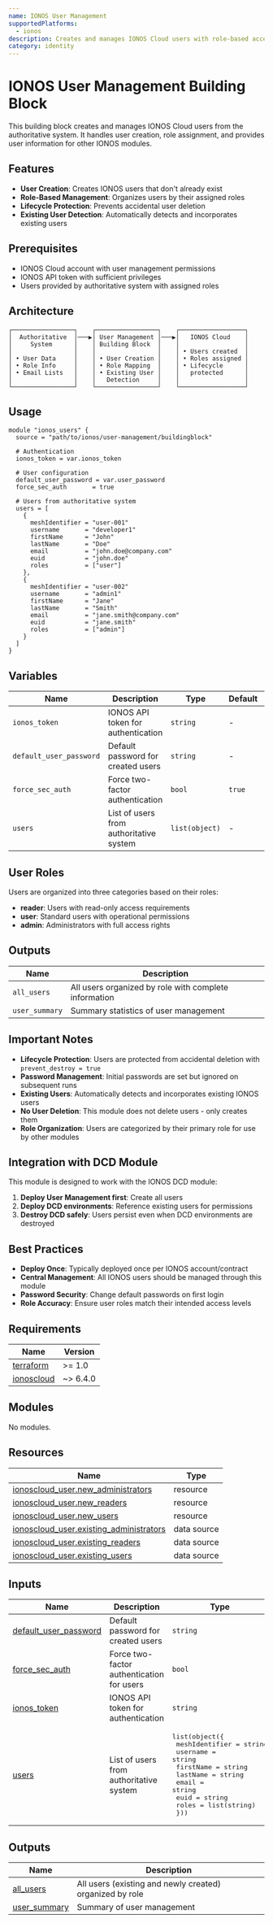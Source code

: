 ```yaml
---
name: IONOS User Management
supportedPlatforms:
  - ionos
description: Creates and manages IONOS Cloud users with role-based access. This is a foundational module that should be deployed before DCD environments.
category: identity
---
```


# IONOS User Management Building Block

This building block creates and manages IONOS Cloud users from the authoritative system. It handles user creation, role assignment, and provides user information for other IONOS modules.

## Features

- **User Creation**: Creates IONOS users that don't already exist
- **Role-Based Management**: Organizes users by their assigned roles
- **Lifecycle Protection**: Prevents accidental user deletion
- **Existing User Detection**: Automatically detects and incorporates existing users

## Prerequisites

- IONOS Cloud account with user management permissions
- IONOS API token with sufficient privileges
- Users provided by authoritative system with assigned roles

## Architecture

```
┌─────────────────┐    ┌─────────────────┐    ┌──────────────────┐
│  Authoritative  │───▶│ User Management │───▶│   IONOS Cloud    │
│     System      │    │ Building Block  │    │                  │
│                 │    │                 │    │ • Users created  │
│ • User Data     │    │ • User Creation │    │ • Roles assigned │
│ • Role Info     │    │ • Role Mapping  │    │ • Lifecycle      │
│ • Email Lists   │    │ • Existing User │    │   protected      │
│                 │    │   Detection     │    │                  │
└─────────────────┘    └─────────────────┘    └──────────────────┘
```

## Usage

```hcl
module "ionos_users" {
  source = "path/to/ionos/user-management/buildingblock"

  # Authentication
  ionos_token = var.ionos_token

  # User configuration
  default_user_password = var.user_password
  force_sec_auth       = true

  # Users from authoritative system
  users = [
    {
      meshIdentifier = "user-001"
      username       = "developer1"
      firstName      = "John"
      lastName       = "Doe"
      email          = "john.doe@company.com"
      euid           = "john.doe"
      roles          = ["user"]
    },
    {
      meshIdentifier = "user-002"
      username       = "admin1"
      firstName      = "Jane"
      lastName       = "Smith"
      email          = "jane.smith@company.com"
      euid           = "jane.smith"
      roles          = ["admin"]
    }
  ]
}
```

## Variables

| Name | Description | Type | Default | Required |
|------|-------------|------|---------|----------|
| `ionos_token` | IONOS API token for authentication | `string` | - | yes |
| `default_user_password` | Default password for created users | `string` | - | yes |
| `force_sec_auth` | Force two-factor authentication | `bool` | `true` | no |
| `users` | List of users from authoritative system | `list(object)` | - | yes |

## User Roles

Users are organized into three categories based on their roles:

- **reader**: Users with read-only access requirements
- **user**: Standard users with operational permissions
- **admin**: Administrators with full access rights

## Outputs

| Name | Description |
|------|-------------|
| `all_users` | All users organized by role with complete information |
| `user_summary` | Summary statistics of user management |

## Important Notes

- **Lifecycle Protection**: Users are protected from accidental deletion with `prevent_destroy = true`
- **Password Management**: Initial passwords are set but ignored on subsequent runs
- **Existing Users**: Automatically detects and incorporates existing IONOS users
- **No User Deletion**: This module does not delete users - only creates them
- **Role Organization**: Users are categorized by their primary role for use by other modules

## Integration with DCD Module

This module is designed to work with the IONOS DCD module:

1. **Deploy User Management first**: Create all users
2. **Deploy DCD environments**: Reference existing users for permissions
3. **Destroy DCD safely**: Users persist even when DCD environments are destroyed

## Best Practices

- **Deploy Once**: Typically deployed once per IONOS account/contract
- **Central Management**: All IONOS users should be managed through this module
- **Password Security**: Change default passwords on first login
- **Role Accuracy**: Ensure user roles match their intended access levels
<!-- BEGIN_TF_DOCS -->
## Requirements

| Name | Version |
|------|---------|
| <a name="requirement_terraform"></a> [terraform](#requirement\_terraform) | >= 1.0 |
| <a name="requirement_ionoscloud"></a> [ionoscloud](#requirement\_ionoscloud) | ~> 6.4.0 |

## Modules

No modules.

## Resources

| Name | Type |
|------|------|
| [ionoscloud_user.new_administrators](https://registry.terraform.io/providers/ionos-cloud/ionoscloud/latest/docs/resources/user) | resource |
| [ionoscloud_user.new_readers](https://registry.terraform.io/providers/ionos-cloud/ionoscloud/latest/docs/resources/user) | resource |
| [ionoscloud_user.new_users](https://registry.terraform.io/providers/ionos-cloud/ionoscloud/latest/docs/resources/user) | resource |
| [ionoscloud_user.existing_administrators](https://registry.terraform.io/providers/ionos-cloud/ionoscloud/latest/docs/data-sources/user) | data source |
| [ionoscloud_user.existing_readers](https://registry.terraform.io/providers/ionos-cloud/ionoscloud/latest/docs/data-sources/user) | data source |
| [ionoscloud_user.existing_users](https://registry.terraform.io/providers/ionos-cloud/ionoscloud/latest/docs/data-sources/user) | data source |

## Inputs

| Name | Description | Type | Default | Required |
|------|-------------|------|---------|:--------:|
| <a name="input_default_user_password"></a> [default\_user\_password](#input\_default\_user\_password) | Default password for created users | `string` | n/a | yes |
| <a name="input_force_sec_auth"></a> [force\_sec\_auth](#input\_force\_sec\_auth) | Force two-factor authentication for users | `bool` | `true` | no |
| <a name="input_ionos_token"></a> [ionos\_token](#input\_ionos\_token) | IONOS API token for authentication | `string` | n/a | yes |
| <a name="input_users"></a> [users](#input\_users) | List of users from authoritative system | <pre>list(object({<br>    meshIdentifier = string<br>    username       = string<br>    firstName      = string<br>    lastName       = string<br>    email          = string<br>    euid           = string<br>    roles          = list(string)<br>  }))</pre> | n/a | yes |

## Outputs

| Name | Description |
|------|-------------|
| <a name="output_all_users"></a> [all\_users](#output\_all\_users) | All users (existing and newly created) organized by role |
| <a name="output_user_summary"></a> [user\_summary](#output\_user\_summary) | Summary of user management |
<!-- END_TF_DOCS -->